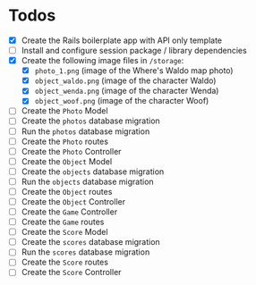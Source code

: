 # Todos

- [x] Create the Rails boilerplate app with API only template
- [ ] Install and configure session package / library dependencies
- [x] Create the following image files in `/storage`:
  - [x] `photo_1.png` (image of the Where's Waldo map photo)
  - [x] `object_waldo.png` (image of the character Waldo)
  - [x] `object_wenda.png` (image of the character Wenda)
  - [x] `object_woof.png` (image of the character Woof)
- [ ] Create the `Photo` Model
- [ ] Create the `photos` database migration
- [ ] Run the `photos` database migration
- [ ] Create the `Photo` routes
- [ ] Create the `Photo` Controller
- [ ] Create the `Object` Model
- [ ] Create the `objects` database migration
- [ ] Run the `objects` database migration
- [ ] Create the `Object` routes
- [ ] Create the `Object` Controller
- [ ] Create the `Game` Controller
- [ ] Create the `Game` routes
- [ ] Create the `Score` Model
- [ ] Create the `scores` database migration
- [ ] Run the `scores` database migration
- [ ] Create the `Score` routes
- [ ] Create the `Score` Controller
